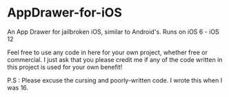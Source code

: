 # AppDrawer-for-iOS

An App Drawer for jailbroken iOS, similar to Android's.
Runs on iOS 6 - iOS 12

Feel free to use any code in here for your own project, whether free or commercial. I just ask that you please credit me if any
of the code written in this project is used for your own benefit!

P.S : Please excuse the cursing and poorly-written code. I wrote this when I was 16.

